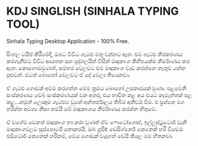 # KDJ SINGLISH (SINHALA TYPING TOOL)
Sinhala Typing Desktop Application - 100% Free. <br>
<br>
සිංහල ටයිප් කිරීමේදි, ඔබට විවිධ ගැටළු මතු වන්නට ඇත. එම ගැටළු නිරකරණය කරගැනීමට විවිධ ආයතන සහ පුද්ගලයින් විසින් මෘදුකාංග කිහිපයක්ම නිර්මාණය කර ඇත. කොහොමවුණත්, සමහර වෙලවට එම මෘදුකාංග වැඩ කරන්නෙ නැතුව යන්න පුළුවන්. මටත් බොහෝ වෙලවට ඒ දේ වෙලා තියෙනවා.
<br>
<br>
ඒ ගැටළු ගොඩක් අවම කරගන්න මෙම ක්‍රමය බොහෝ උපකාරයක් වුණා. පළවෙනි සංස්කරණය වෙබ් සංස්කරණයක් වන අතර, එය භාවිත කළ අය එයට කැමැත්තක් පළ කළ...නමුත් ලොකුම ගැටළුව වුනේ අන්තර්ජාලය තිබීම අනිවර්‍ය වීම. එ ප්‍රශ්නෙ මග හරින්න අවශ්‍ය නිසා තමයි මේ මෘදුකාංගය නිර්මාණය කරන්න හිතුවෙ.
<br>
<br>
ඒ වගේම වෙනත් මෘදුකාංග භා කරා වුණත් ඒව ෆොටෝශොප්, ඉල්ලුස්ට්‍රටොර් වැනි මෘදුකාංගවලට සුප්පොර්ට් නොකරයි. ඔබ ග්‍රඵිc ඩෙසිග්නෙර් කෙනෙක් හරි විඩෙඔ එඩිටොර් කෙනෙක් හරිනම්, මෙය ගොඩක් වැදගත් වෙයි කියල මම හිතනවා.
